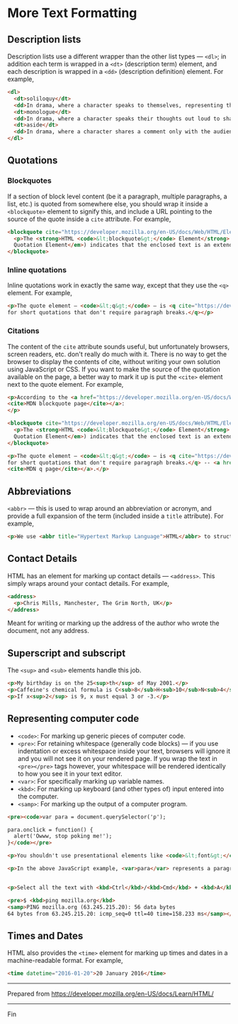 # More Text Formatting

## Description lists

Description lists use a different wrapper than the other list types — `<dl>`; in addition each term is wrapped in a `<dt>` (description term) element, and each description is wrapped in a `<dd>` (description definition) element. For example,

```html
<dl>
  <dt>soliloquy</dt>
  <dd>In drama, where a character speaks to themselves, representing their inner thoughts or feelings and in the process relaying them to the audience (but not to other characters.)</dd>
  <dt>monologue</dt>
  <dd>In drama, where a character speaks their thoughts out loud to share them with the audience and any other characters present.</dd>
  <dt>aside</dt>
  <dd>In drama, where a character shares a comment only with the audience for humorous or dramatic effect. This is usually a feeling, thought or piece of additional background information.</dd>
</dl>
```

## Quotations

### Blockquotes

If a section of block level content (be it a paragraph, multiple paragraphs, a list, etc.) is quoted from somewhere else, you should wrap it inside a `<blockquote>` element to signify this, and include a URL pointing to the source of the quote inside a `cite` attribute. For example,

```html
<blockquote cite="https://developer.mozilla.org/en-US/docs/Web/HTML/Element/blockquote">
  <p>The <strong>HTML <code>&lt;blockquote&gt;</code> Element</strong> (or <em>HTML Block
  Quotation Element</em>) indicates that the enclosed text is an extended quotation.</p>
</blockquote>
```

### Inline quotations

Inline quotations work in exactly the same way, except that they use the `<q>` element. For example,

```html
<p>The quote element — <code>&lt;q&gt;</code> — is <q cite="https://developer.mozilla.org/en-US/docs/Web/HTML/Element/q">intended
for short quotations that don't require paragraph breaks.</q></p>
```

### Citations

The content of the `cite` attribute sounds useful, but unfortunately browsers, screen readers, etc. don't really do much with it. There is no way to get the browser to display the contents of cite, without writing your own solution using JavaScript or CSS. If you want to make the source of the quotation available on the page, a better way to mark it up is put the `<cite>` element next to the quote element. For example,

```html
<p>According to the <a href="https://developer.mozilla.org/en-US/docs/Web/HTML/Element/blockquote">
<cite>MDN blockquote page</cite></a>:
</p>

<blockquote cite="https://developer.mozilla.org/en-US/docs/Web/HTML/Element/blockquote">
  <p>The <strong>HTML <code>&lt;blockquote&gt;</code> Element</strong> (or <em>HTML Block
  Quotation Element</em>) indicates that the enclosed text is an extended quotation.</p>
</blockquote>

<p>The quote element — <code>&lt;q&gt;</code> — is <q cite="https://developer.mozilla.org/en-US/docs/Web/HTML/Element/q">intended
for short quotations that don't require paragraph breaks.</q> -- <a href="https://developer.mozilla.org/en-US/docs/Web/HTML/Element/q">
<cite>MDN q page</cite></a>.</p>
```

## Abbreviations

`<abbr>` — this is used to wrap around an abbreviation or acronym, and provide a full expansion of the term (included inside a `title` attribute). For example,

```html
<p>We use <abbr title="Hypertext Markup Language">HTML</abbr> to structure our web documents.</p>
```

## Contact Details

HTML has an element for marking up contact details — `<address>`. This simply wraps around your contact details. For example,

```html
<address>
  <p>Chris Mills, Manchester, The Grim North, UK</p>
</address>
```

Meant for writing or marking up the address of the author who wrote the document, not any address.

## Superscript and subscript

The `<sup>` and `<sub>` elements handle this job.

```html
<p>My birthday is on the 25<sup>th</sup> of May 2001.</p>
<p>Caffeine's chemical formula is C<sub>8</sub>H<sub>10</sub>N<sub>4</sub>O<sub>2</sub>.</p>
<p>If x<sup>2</sup> is 9, x must equal 3 or -3.</p>
```

## Representing computer code

* `<code>`: For marking up generic pieces of computer code.
* `<pre>`: For retaining whitespace (generally code blocks) — if you use indentation or excess whitespace inside your text, browsers will ignore it and you will not see it on your rendered page. If you wrap the text in `<pre></pre>` tags however, your whitespace will be rendered identically to how you see it in your text editor.
* `<var>`: For specifically marking up variable names.
* `<kbd>`: For marking up keyboard (and other types of) input entered into the computer.
* `<samp>`: For marking up the output of a computer program.

```html
<pre><code>var para = document.querySelector('p');

para.onclick = function() {
  alert('Owww, stop poking me!');
}</code></pre>

<p>You shouldn't use presentational elements like <code>&lt;font&gt;</code> and <code>&lt;center&gt;</code>.</p>

<p>In the above JavaScript example, <var>para</var> represents a paragraph element.</p>


<p>Select all the text with <kbd>Ctrl</kbd>/<kbd>Cmd</kbd> + <kbd>A</kbd>.</p>

<pre>$ <kbd>ping mozilla.org</kbd>
<samp>PING mozilla.org (63.245.215.20): 56 data bytes
64 bytes from 63.245.215.20: icmp_seq=0 ttl=40 time=158.233 ms</samp></pre>
```

## Times and Dates

HTML also provides the `<time>` element for marking up times and dates in a machine-readable format. For example,

```html
<time datetime="2016-01-20">20 January 2016</time>
```

---

Prepared from <https://developer.mozilla.org/en-US/docs/Learn/HTML/>

---

Fin
